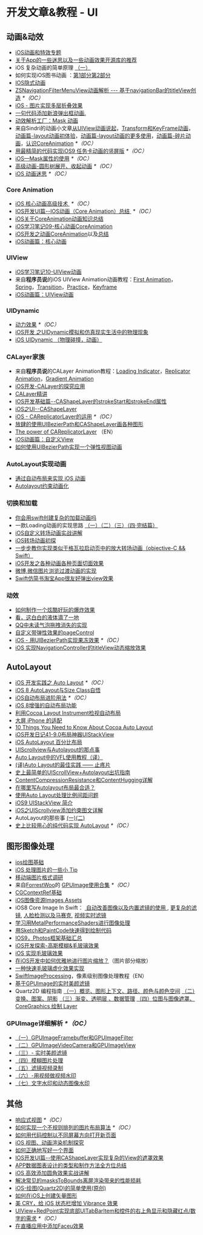# 开发文章&教程 - UI
## 动画&动效
- [iOS动画和特效专题][1]
- [关于App的一些迷思以及一些动画效果开源库的推荐][2]
- iOS 复杂动画的简单原理 [（一）][3]
- 如何实现iOS图书动画 ：[第1部分][4][第2部分][5]
- [IOS隐式动画][6]
- [ZSNavigationFilterMenuView动画解析 --- 基于navigationBar的titleView创造][7] _\*（OC）_
- [iOS - 图片实现多层折叠效果][8]
- [一句代码添加新浪弹出框动画.][9]
- [动效解析工厂：Mask 动画][10]
- 来自Sindri的动画小文章[从UIView动画说起][11]，[Transform和KeyFrame动画][12]，[动画篇-layout动画初体验][13]，[动画篇-layout动画的更多使用][14]，[动画篇-碎片动画][15]，[认识CoreAnimation][16] _\*（OC）_
- [用最精简的代码实现iOS9 任务卡动画的竖屏版][17] _\*（OC）_
- [iOS—Mask属性的使用][18] _\*（OC）_
- [高级动画-圆形树展开、收起动画][19] _\*（OC）_
- [iOS 动画迷思][20] _\*（OC）_

### Core Animation
- [iOS 核心动画高级技术 ][21] _\*（OC）_
- [IOS开发UI篇--IOS动画（Core Animation）总结 ][22] _\*（OC）_
- [iOS关于CoreAnimation动画知识总结][23]
- [iOS学习笔记09-核心动画CoreAnimation][24]
- [iOS开发之动画CoreAnimation][25]以及[总结][26]
- [iOS动画篇：核心动画][27]

### UIView
- [iOS学习笔记10-UIView动画][28]
- 来自**程序员说**的iOS UIView Animation动画教程：[First Animation][29]，[Spring][30]，[Transition][31]，[Practice][32]，[Keyframe][33]
- [iOS动画篇：UIView动画][34]

### UIDynamic
- [动力效果][35] _\*（OC）_
- [iOS开发 之UIDynamic模拟和仿真现实生活中的物理现象][36]
- [iOS UIDynamic （物理碰撞，动画）][37]

### CALayer家族
- 来自**程序员说**的CALayer Animation教程：[Loading Indicator][38]，[Replicator Animation][39]，[Gradient Animation][40]
- [iOS开发-CALayer的探究应用][41]
- [CALayer精讲][42]
- [IOS开发基础篇--CAShapeLayer的strokeStart和strokeEnd属性][43]
- [iOS之UI--CAShapeLayer][44]
- [iOS - CAReplicatorLayer的运用][45] _\*（OC）_
 - [放肆的使用UIBezierPath和CAShapeLayer画各种图形][46]
- [The power of CAReplicatorLayer][47] （EN）
- [iOS动画篇：自定义View][48]
- [如何使用UIBezierPath实现一个弹性视图动画][49]

### AutoLayout实现动画
- [通过自动布局来实现 iOS 动画][50]
- [Autolayout约束动画化][51]

### 切换和加载
- [你会用swift创建复杂的加载动画吗][52]
- 一款Loading动画的实现思路 [（一）][53][（二）][54][（三）][55][（四·完结篇）][56]
- [iOS自定义转场动画实战讲解][57]
- [iOS转场动画初探][58]
- [一步步教你实现类似于格瓦拉启动页中的放大转场动画（objective-C && Swift）][59]
- [iOS开发之各种动画各种页面切面效果][60]
- [微博,微信图片浏览过渡动画的实现][61]
- [Swift仿简书淘宝App很友好弹出view效果][62]

### 动效
- [如何制作一个炫酷好玩的爆炸效果][63]
- [看，这白白的液体滴了一地][64]
- [QQ中未读气泡拖拽消失的实现][65]
- [自定义带弹性效果的pageControl][66]
- [iOS - 用UIBezierPath实现果冻效果][67] _\*（OC）_
- [iOS 实现NavigationController的titleView动态缩放效果][68]

## AutoLayout
- [iOS 开发实践之 Auto Layout][69] _\*（OC）_
- [iOS 8 AutoLayout与Size Class自悟][70]
- [iOS自动布局进阶用法][71] _\*（OC）_
- [iOS 8增强的自动布局功能][72]
- [利用Cocoa Layout Instrument检视自动布局][73]
- [大屏 iPhone 的适配][74]
- [10 Things You Need to Know About Cocoa Auto Layout][75]
- [iOS开发日记41-9.0布局神器UIStackView][76]
- [iOS AutoLayout 百分比布局][77]
- [UIScrollview与Autolayout的那点事][78]
- [Auto Layout中的VFL使用教程（译）][79]
- [(译)Auto Layout的最佳实践 —— 止疼片][80]
- [史上最简单的UIScrollView+Autolayout出坑指南][81]
- [ContentCompressionResistance和ContentHugging详解][82]
- [在哪里写Autolayout布局最合适？][83]
- [使用Auto Layout处理比例间距问题][84]
- [iOS9 UIStackView 简介][85]
- [iOS之UIScrollview添加约束图文详解][86]
- AutoLayout的那些事 [(一)][87][(二)][88]
- [史上比较用心的纯代码实现 AutoLayout][89] _\*（OC）_

## 图形图像处理
- [ios绘图基础][90]
- [iOS 处理图片的一些小 Tip][91]
- [移动端图片格式调研][92]
- 来自[ForrestWoo][93]的 [GPUImage使用合集][94] _\*（OC）_ 
- [CGContextRef基础][95]
- [iOS图像资源Images Assets][96]
- iOS8 Core Image In Swift： [ 自动改善图像以及内置滤镜的使用 ][97], [更复杂的滤镜][98], [人脸检测以及马赛克][99], [视频实时滤镜][100]
- [学习用MetalPerformanceShaders进行图像处理][101]
- [用Sketch和PaintCode快速得到绘制代码][102]
- [IOS9，Photos框架基础汇总][103]
- [iOS开发探索-高斯模糊&毛玻璃效果][104]
- [iOS 实现毛玻璃效果][105]
- [在iOS开发中如何优雅地进行图片缩放？][106]（图片部分缩放）
- [一种快速毛玻璃虚化效果实现][107]
- [SwiftImageProcessing][108]，像素级别图像处理教程（EN）
- [基于GPUImage的实时美颜滤镜][109]
- Quartz2D 编程指南 [（一）概览、图形上下文、路径、颜色与颜色空间][110] [（二）变换、图案、阴影][111] [（三）渐变、透明层 、数据管理][112] [（四）位图与图像遮罩、CoreGraphics 绘制 Layer][113]
### GPUImage详细解析 _\*（OC）_
- [（一）GPUImageFramebuffer和GPUImageFilter][114]
- [（二）GPUImageVideoCamera和GPUImageView][115]
- [（三）- 实时美颜滤镜][116]
- [（四）模糊图片处理][117]
- [（五）滤镜视频录制][118]
- [（六）-用视频做视频水印][119]
- [（七）文字水印和动态图像水印][120]

## 其他
- [响应式视图][121] _\*（OC）_
- [如何实现一个不规则排列的图片布局算法][122] _\*（OC）_
- [如何用代码控制以不同屏幕方向打开新页面][123]
- [iOS 视图、动画渲染机制探究][124]
- [如何正确地写好一个界面][125]
- [IOS开发UI篇--使用CAShapeLayer实现复杂的View的遮罩效果][126]
- [APP数据图表设计的类型和制作方法全方位总结][127]
- [iOS 高效添加圆角效果实战讲解][128]
- [解决常见的masksToBounds离屏渲染带来的性能损耗][129]
- [iOS-绘图(Quartz2D)的简单使用(原创)][130]
- [如何在iOS上创建矢量图形][131]
- [美 CRY，给 iOS 状态栏增加 Vibrance 效果][132]
- [UIView+RedPoint实现底部UITabBarItem和控件的右上角显示和隐藏红点/数字的需求][133] _\*（OC）_
- [在直播应用中添加Faceu效果][134]


[1]:	http://liuyanwei.jumppo.com/2015/10/29/iOS-animation-0.html
[2]:	http://www.jianshu.com/p/69449e6bdc14 "关于App的一些迷思以及一些动画效果开源库的推荐"
[3]:	http://www.jianshu.com/p/909ffa37dffa "iOS 复杂动画的简单原理（一）"
[4]:	http://www.devtf.cn/?p=1127 "如何实现iOS图书动画:第1部分"
[5]:	http://www.devtf.cn/?p=1129 "如何实现iOS图书动画-第2部分"
[6]:	http://www.goofyy.com/blog/ios%E9%9A%90%E5%BC%8F%E5%8A%A8%E7%94%BB/ "IOS隐式动画"
[7]:	http://www.jianshu.com/p/50f66a1136de "ZSNavigationFilterMenuView动画解析 --- 基于navigationBar的titleView创造"
[8]:	http://www.jianshu.com/p/4b26a1f641a3 "iOS - 图片实现多层折叠效果"
[9]:	http://bihongbo.com/2015/08/19/sinaAnimation/ "一句代码添加新浪弹出框动画."
[10]:	http://www.jianshu.com/p/3c925a1609f8 "动效解析工厂：Mask 动画"
[11]:	http://www.jianshu.com/p/6e326068edeb "动画篇-从UIView动画说起"
[12]:	http://www.jianshu.com/p/a071bba99a1b "动画篇-Transform和KeyFrame动画"
[13]:	http://www.jianshu.com/p/71603eece322 "动画篇-layout动画初体验"
[14]:	http://www.jianshu.com/p/2a8787919794 "动画篇-layout动画的更多使用"
[15]:	http://www.jianshu.com/p/e189696dd535 "动画篇-碎片动画"
[16]:	http://www.jianshu.com/p/3d220b9a20f5 "iOS动画-认识CoreAnimation"
[17]:	http://iosxxx.com/blog/2016-02-25-%E7%94%A8%E6%9C%80%E7%B2%BE%E7%AE%80%E7%9A%84%E5%AE%9E%E7%8E%B0iOS9-%E4%BB%BB%E5%8A%A1%E5%8D%A1%E5%8A%A8%E7%94%BB%E7%9A%84%E7%AB%96%E5%B1%8F%E7%89%88.html "用最精简的代码实现iOS9 任务卡动画的竖屏版"
[18]:	http://www.cnblogs.com/gardenLee/p/5371377.html "iOS—Mask属性的使用"
[19]:	http://www.henishuo.com/coreanimation-tree-circle-expend/ "高级动画-圆形树展开、收起动画"
[20]:	http://www.jianshu.com/p/94f90cc74817 "iOS 动画迷思"
[21]:	http://wiki.jikexueyuan.com/project/ios-core-animation/
[22]:	http://blog.csdn.net/yixiangboy/article/details/47016829 "IOS开发UI篇--IOS动画（Core Animation）总结"
[23]:	http://www.cnblogs.com/wujy/p/5203995.html "iOS关于CoreAnimation动画知识总结"
[24]:	http://www.cnblogs.com/liutingIOS/p/5368536.html "iOS学习笔记09-核心动画CoreAnimation"
[25]:	http://blog.treney.com/index.php/archives/CoreAnimation2.html "iOS开发之动画CoreAnimation 总结"
[26]:	http://blog.treney.com/index.php/archives/CoreAnimation2.html "iOS开发之动画CoreAnimation 总结"
[27]:	http://www.jianshu.com/p/d05d19f70bac "iOS动画篇：核心动画"
[28]:	http://www.cnblogs.com/liutingIOS/p/5368799.html "iOS学习笔记10-UIView动画"
[29]:	http://www.devtalking.com/articles/uiview-first-animation/ "iOS UIView Animation - First Animation"
[30]:	http://www.devtalking.com/articles/uiview-spring-animation/ "iOS UIView Animation - Spring"
[31]:	http://www.devtalking.com/articles/uiview-transition-animation/ "iOS UIView Animation - Transition"
[32]:	http://www.devtalking.com/articles/uiview-animation-practice/ "iOS UIView Animation - Practice"
[33]:	http://www.devtalking.com/articles/uiview-keyframe-animation/ "iOS UIView Animation - Keyframe"
[34]:	http://www.jianshu.com/p/5abc038e4d94 "iOS动画篇：UIView动画"
[35]:	http://www.cnblogs.com/chengy134/p/5391214.html "动力效果"
[36]:	http://blog.treney.com/index.php/archives/UIDynamic.html "iOS开发 之UIDynamic模拟和仿真现实生活中的物理现象"
[37]:	http://www.jianshu.com/p/b2200a2bed53 "iOS UIDynamic （物理碰撞，动画）"
[38]:	http://www.devtalking.com/articles/calayer-animation-loading-lndicator/ "CALayer Animation - Loading Indicator"
[39]:	http://www.devtalking.com/articles/calayer-animation-replicator-animation/ "CALayer Animation - Replicator Animation"
[40]:	http://www.devtalking.com/articles/calayer-animation-gradient-animation/ "CALayer Animation - Gradient Animation"
[41]:	http://www.jianshu.com/p/76a23aca1c5b "iOS开发-CALayer的探究应用"
[42]:	http://www.henishuo.com/calayer-learning/
[43]:	http://blog.csdn.net/yixiangboy/article/details/50662704 "IOS开发基础篇--CAShapeLayer的strokeStart和strokeEnd属性"
[44]:	http://www.cnblogs.com/goodboy-heyang/p/5185575.html "iOS之UI--CAShapeLayer"
[45]:	http://www.jianshu.com/p/a927157ac62a "iOS - CAReplicatorLayer的运用"
[46]:	http://www.jianshu.com/p/c5cbb5e05075 "放肆的使用UIBezierPath和CAShapeLayer画各种图形"
[47]:	http://iostuts.io/2015/10/04/the-power-of-careplicatorlayer/
[48]:	http://www.jianshu.com/p/9ac974756f77 "iOS动画篇：自定义View"
[49]:	http://hechen.info/2015/12/02/Elastic-view-animation-using-UIBezierPath/ "如何使用UIBezierPath实现一个弹性视图动画"
[50]:	https://realm.io/cn/news/gotocph-marin-todorov-auto-layout-animations-ios/ "通过自动布局来实现 iOS 动画"
[51]:	http://www.cocoachina.com/ios/20160331/15841.html
[52]:	http://www.cocoachina.com/swift/20150906/13327.html
[53]:	http://www.jianshu.com/p/1c6a2de68753 "一款Loading动画的实现思路（一）"
[54]:	http://www.jianshu.com/p/0dac1208a7ad "一款Loading动画的实现思路（二）"
[55]:	http://www.jianshu.com/p/56448d3d3596 "一款Loading动画的实现思路（三）"
[56]:	http://www.jianshu.com/p/41f277682c91 "一款Loading动画的实现思路（四·完结篇）"
[57]:	http://www.jianshu.com/p/ea0132738057 "iOS自定义转场动画实战讲解"
[58]:	http://www.cnblogs.com/hxwj/p/5069806.html "iOS转场动画初探"
[59]:	http://www.jianshu.com/p/8c29fce5a994 "一步步教你实现类似于格瓦拉启动页中的放大转场动画（objective-C && Swift）"
[60]:	http://www.cnblogs.com/shouce/p/5376975.html "iOS开发之各种动画各种页面切面效果"
[61]:	http://lemtter.com/2016/02/02/%E5%BE%AE%E5%8D%9A-%E5%BE%AE%E4%BF%A1%E5%9B%BE%E7%89%87%E6%B5%8F%E8%A7%88%E8%BF%87%E6%B8%A1%E5%8A%A8%E7%94%BB%E7%9A%84%E5%AE%9E%E7%8E%B0/
[62]:	http://www.jianshu.com/p/01a420681ca9 "Swift仿简书淘宝App很友好弹出view效果"
[63]:	http://xxycode.com/ru-he-zhi-zuo-ge-xuan-ku-hao-wan-de-bao-zha-xiao-guo-2/
[64]:	http://pandara.xyz/2015/11/24/ios_water_drop/ "看，这白白的液体滴了一地"
[65]:	http://www.cnblogs.com/CyanStone/p/5111178.html "QQ中未读气泡拖拽消失的实现（参照一位年轻牛B的博主的思路自己实现了一下）"
[66]:	http://www.cnblogs.com/CyanStone/p/5123759.html "自定义带弹性效果的pageControl"
[67]:	http://www.jianshu.com/p/21db20189c40 "iOS - 用UIBezierPath实现果冻效果"
[68]:	http://www.jianshu.com/p/bcf3d692f99d "iOS 实现NavigationController的titleView动态缩放效果"
[69]:	http://xuexuefeng.com/autolayout/
[70]:	http://www.hmttommy.com/2014/12/05/AutoLayout/
[71]:	http://www.cnblogs.com/dsxniubility/p/4266581.html
[72]:	http://mp.weixin.qq.com/s?__biz=MjM5OTM0MzIwMQ==&mid=206448996&idx=3&sn=895663ec96a8469820b54b6536975340#rd
[73]:	http://www.cocoachina.com/ios/20151105/13927.html
[74]:	http://blog.ibireme.com/2014/09/16/adapted_to_iphone6/ "大屏 iPhone 的适配"
[75]:	http://southpeak.github.io/blog/2015/08/31/translate-10-things-you-need-to-know-about-cocoa-auto-layout/
[76]:	http://www.cnblogs.com/Twisted-Fate/p/4923326.html "iOS开发日记41-9.0布局神器UIStackView"
[77]:	http://liumh.com/2015/09/27/ios-autolayout-multiplier/ "iOS AutoLayout 百分比布局"
[78]:	http://adad184.com/2015/12/01/scrollview-under-autolayout/ "UIScrollview与Autolayout的那点事"
[79]:	http://mmmmmax.wang/2015/12/11/Auto-Layout-Visual-Format-Language-Tutorial/ "Auto Layout中的VFL使用教程（译）"
[80]:	http://www.calios.gq/2015/12/14/%EF%BC%BB%E8%AF%91%EF%BC%BDAuto-Layout%E7%9A%84%E6%9C%80%E4%BD%B3%E5%AE%9E%E8%B7%B5-%E2%80%94%E2%80%94-%E6%AD%A2%E7%96%BC%E7%89%87/ "［译］Auto Layout的最佳实践 —— 止疼片"
[81]:	http://bestswifter.com/blog/2015/12/21/shi-shang-zui-jian-dan-de-uiscrollview-plus-autolayoutchu-keng-zhi-nan/ "史上最简单的UIScrollView+Autolayout出坑指南"
[82]:	http://summertreee.github.io/blog/2015/12/13/contentcompressionresistancehe-contenthuggingxiang-jie/ "ContentCompressionResistance和ContentHugging详解"
[83]:	http://reviewcode.cn/article.html?reviewId=14
[84]:	http://www.cocoachina.com/ios/20160322/15725.html
[85]:	http://swift.gg/2016/03/31/ios9-uistackview-guide-swift/ "iOS9 UIStackView 简介"
[86]:	http://www.jianshu.com/p/e4a12061776d "iOS之UIScrollview添加约束图文详解"
[87]:	http://www.jianshu.com/p/b7f42327a8dd "AutoLayout的那些事(一)"
[88]:	http://www.jianshu.com/p/fe722e3abb38 "AutoLayout的那些事(二)"
[89]:	http://www.jianshu.com/p/3c7e202c76b2 "史上比较用心的纯代码实现 AutoLayout"
[90]:	http://liuyanwei.jumppo.com/2015/07/25/ios-draw-base.html
[91]:	http://blog.ibireme.com/2015/11/02/ios_image_tips/ "iOS 处理图片的一些小 Tip"
[92]:	http://blog.ibireme.com/2015/11/02/mobile_image_benchmark/
[93]:	http://www.cnblogs.com/salam/ "ForrestWoo"
[94]:	http://www.cnblogs.com/salam/tag/GPUImage/
[95]:	https://mp.weixin.qq.com/s?__biz=MzAwMjYwMTAwNw==&mid=402342027&idx=1&sn=ba413699626cf1880e33f10a183a343c&scene=1&srcid=1130XiEHdiK5oNxdxzzL7CD7&key=ff7411024a07f3eb866bf44c61ee35e19fa0fb581392747ff93ab9adcc0007fb6f5d843d1fe8cf93ac2be933ed3575de&ascene=0&uin=MjY5MzMxNTMwMQ==
[96]:	http://www.cnblogs.com/jgCho/p/5089009.html "iOS图像资源Images Assets"
[97]:	http://blog.csdn.net/zhangao0086/article/details/39012231 "自动改善图像以及内置滤镜的使用"
[98]:	http://blog.csdn.net/zhangao0086/article/details/39120331 "iOS8 Core Image In Swift：更复杂的滤镜"
[99]:	http://blog.csdn.net/zhangao0086/article/details/39253707 "iOS8 Core Image In Swift：人脸检测以及马赛克"
[100]:	http://blog.csdn.net/zhangao0086/article/details/39433519 "iOS8 Core Image In Swift：视频实时滤镜"
[101]:	http://www.jianshu.com/p/b1f242cfe9ee "学习用MetalPerformanceShaders进行图像处理"
[102]:	http://www.jianshu.com/p/d01110c80495 "用Sketch和PaintCode快速得到绘制代码"
[103]:	http://ms.csdn.net/geek/56031
[104]:	http://www.jianshu.com/p/6dd0eab888a6 "iOS开发探索-高斯模糊&毛玻璃效果"
[105]:	http://www.cnblogs.com/arvin-sir/p/5131358.html "iOS 实现毛玻璃效果"
[106]:	http://www.jianshu.com/p/af2d471f7b9c "在iOS开发中如何优雅地进行图片缩放？"
[107]:	http://wingjay.com/2016/03/12/%E4%B8%80%E7%A7%8D%E5%BF%AB%E9%80%9F%E6%AF%9B%E7%8E%BB%E7%92%83%E8%99%9A%E5%8C%96%E6%95%88%E6%9E%9C%E5%AE%9E%E7%8E%B0/
[108]:	https://github.com/skyfe79/SwiftImageProcessing "SwiftImageProcessing"
[109]:	http://www.jianshu.com/p/945fc806a9b4 "基于GPUImage的实时美颜滤镜"
[110]:	http://xuyafei.cn/post/cocoatouch/quartz2d-bian-cheng-zhi-nan-gai-lan-tu-xing-shang-xia-wen-lu-jing-yan-se-yu-yan-se-kong-jian "Quartz2D 编程指南（一）概览、图形上下文、路径、颜色与颜色空间"
[111]:	http://xuyafei.cn/post/cocoatouch/quartz2d-bian-cheng-zhi-nan-er-bian-huan-tu-an-yin-ying "Quartz2D 编程指南（二）变换、图案、阴影"
[112]:	http://xuyafei.cn/post/cocoatouch/quartz2d-bian-cheng-zhi-nan-san-jian-bian-tou-ming-ceng-shu-ju-guan-li "Quartz2D 编程指南（三）渐变、透明层 、数据管理"
[113]:	http://xuyafei.cn/post/cocoatouch/quartz2d-bian-cheng-zhi-nan-si-wei-tu-yu-tu-xiang-zhe-zhao-coregraphics-hui-zhi-layer "Quartz2D 编程指南（四）位图与图像遮罩、CoreGraphics 绘制 Layer"
[114]:	http://www.jianshu.com/p/7a58a7a61f4c "GPUImage详细解析"
[115]:	http://www.jianshu.com/p/1eea8bf8451e "GPUImage详细解析（二）"
[116]:	http://www.jianshu.com/p/2ce9b63ecfef "GPUImage详细解析（三）- 实时美颜滤镜"
[117]:	http://www.jianshu.com/p/5e6563d37921 "GPUImage详细解析（四）模糊图片处理"
[118]:	http://www.jianshu.com/p/4701d006b514 "GPUImage详细解析（五）滤镜视频录制"
[119]:	http://www.jianshu.com/p/722d65bac58d "GPUImage详细解析（六）-用视频做视频水印"
[120]:	http://www.jianshu.com/p/965df0f28014 "GPUImage详细解析（七）文字水印和动态图像水印"
[121]:	http://objccn.io/issue-22-5/
[122]:	http://kittenyang.com/layout-algorithm
[123]:	https://lvwenhan.com/ios/458.html
[124]:	http://segmentfault.com/a/1190000004164291 "iOS 视图、动画渲染机制探究"
[125]:	http://oncenote.com/2015/12/08/How-to-build-UI/ "如何正确地写好一个界面"
[126]:	http://blog.csdn.net/yixiangboy/article/details/50485250 "IOS开发UI篇--使用CAShapeLayer实现复杂的View的遮罩效果"
[127]:	http://www.uisdc.com/app-chart-design-summary "APP数据图表设计的类型和制作方法全方位总结"
[128]:	http://www.jianshu.com/p/f970872fdc22 "iOS 高效添加圆角效果实战讲解"
[129]:	http://zyden.vicp.cc/zycornerradius/
[130]:	http://www.cnblogs.com/start-ios/p/5293564.html "iOS-绘图(Quartz2D)的简单使用(原创)"
[131]:	http://www.cocoachina.com/ios/20160330/15826.html
[132]:	http://www.jianshu.com/p/50b6ec391749 "美 CRY，给 iOS 状态栏增加 Vibrance 效果"
[133]:	https://segmentfault.com/a/1190000005112043 "UIView+RedPoint实现底部UITabBarItem和控件的右上角显示和隐藏红点/数字的需求"
[134]:	http://www.jianshu.com/p/ba1f79f8f6fa "在直播应用中添加Faceu效果"